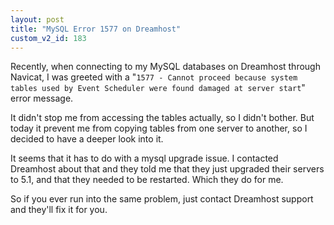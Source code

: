 ```yaml
---
layout: post
title: "MySQL Error 1577 on Dreamhost"
custom_v2_id: 183
---
```


Recently, when connecting to my MySQL databases on Dreamhost through Navicat,
I was greeted with a "`1577 - Cannot proceed because system tables used by
Event Scheduler were found damaged at server start`" error message.

It didn't stop me from accessing the tables actually, so I didn't bother. But
today it prevent me from copying tables from one server to another, so I
decided to have a deeper look into it.

It seems that it has to do with a mysql upgrade issue. I contacted Dreamhost
about that and they told me that they just upgraded their servers to 5.1, and
that they needed to be restarted. Which they do for me.

So if you ever run into the same problem, just contact Dreamhost support and
they'll fix it for you.

